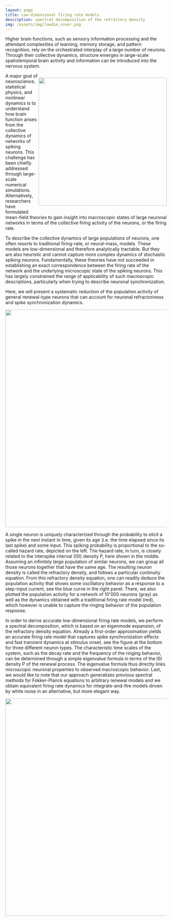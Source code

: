 ```yaml
---
layout: page
title: Low-dimensional firing rate models
description: spectral decomposition of the refractory density
img: /assets/img/lowdim_cover.png
---
```



<div>  
<p>Higher brain functions, such as sensory information processing and the attendant complexities of learning, memory storage, and pattern recognition, rely on the orchestrated interplay of a large number of neurons.
Through their collective dynamics, structure emerges in large-scale spatiotemporal brain activity and information can be introduced into the nervous system.
</p><p style="float: right;"><img src="{{ site.baseurl }}/assets/img/activity_fig.png" alt="" title="overview" style="float: left" width="400px" height="auto" padding="1px"></p>  
</div>
A major goal of neuroscience, statistical physics, and nonlinear dynamics is to understand how brain
function arises from the collective dynamics of networks of spiking neurons. This challenge has been
chiefly addressed through large-scale numerical simulations. Alternatively, researchers have formulated
mean-field theories to gain insight into macroscopic states of large neuronal networks in terms of the
collective firing activity of the neurons, or the firing rate.


To describe the collective dynamics of large populations of neurons, one often resorts to traditional firing-rate, or neural-mass, models. These models are low-dimensional and therefore analytically tractable. But they are also heuristic and cannot capture more complex dynamics of stochastic spiking neurons.
Fundamentally, these theories have not succeeded in
establishing an exact correspondence between the firing rate of the network and the underlying microscopic
state of the spiking neurons. This has largely constrained the range of applicability of such macroscopic
descriptions, particularly when trying to describe neuronal synchronization.


Here, we will present a systematic reduction of the population activity of general renewal-type neurons that can account for neuronal refractoriness and spike synchronization dynamics.
<div><p style="float: center;"><img src="{{ site.baseurl }}/assets/img/PAR_network.png" alt="" title="Hazard rate (left) and ISI density (middle) for a neuron described via a Poisson process with absolute refractoriness (PAR). The population activity (right) for a network of PAR neurons coincides with the exact integral of the refractory density equation, but traditional firing rate models can only capture the stationary states." style="float: center" width="680px" height="auto" padding="10px"></p>  
</div>
A single neuron is uniquely characterized through the probability to elicit a spike in the next instant in time, given its age (i.e. the time elapsed since its last spike) and some input.
This spiking probability is proportional to the so-called hazard rate, depicted on the left.
The hazard rate, in turn, is closely related to the interspike interval (ISI) density P, here shown in the middle.
Assuming an infinitely large population of similar neurons, we can group all those neurons together that have the same age.
The resulting neuron density is called the refractory density, and follows a particular continuity equation.
From this refractory density equation, one can readily deduce the population activity that shows some oscillatory behavior as a response to a step-input current, see the blue curve in the right panel.
There, we also plotted the population activity for a network of 10'000 neurons (gray) as well as the dynamics obtained with a traditional firing rate model (red), which however is unable to capture the ringing behavior of the population response.


In order to derive accurate low-dimensional firing rate models, we perform a spectral decomposition, which is based on an eigenmode expansion, of the refractory density equation.
Already a first-order approximation yields an accurate firing rate model that captures spike synchronization effects and fast transient dynamics at stimulus onset, see the figure at the bottom for three different neuron types.
The characteristic time scales of the system, such as the decay rate and the frequency of the ringing behavior, can be determined through a simple eigenvalue formula in terms of the ISI density P of the renewal process.
The eigenvalue formula thus directly links microscopic neuronal properties to observed macroscopic behavior. 
Last, we would like to note that our approach generalizes previous spectral methods for Fokker-Planck equations to arbitrary renewal models and we obtain equivalent firing rate dynamics for integrate-and-fire models driven by white noise in an alternative, but more elegant way.
<div><p style="float: center;"><img src="{{ site.baseurl }}/assets/img/Fig2_PSTH.png" alt="" title="The population activity for a network of PAR neurons (left), of neurons described by a Gamma process (middle) and of perfect integrate-and-fire neurons driven by white noise (right) is accurately captured by a first-order approximation, retaining only the modes associated with the first non-trivial eigenvalue of the spectral decomposition." style="float: center" width="680px" height="auto" padding="10px"></p>  
</div>
